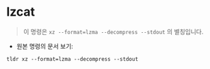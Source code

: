 # lzcat

> 이 명령은 `xz --format=lzma --decompress --stdout` 의 별칭입니다.

- 원본 명령의 문서 보기:

`tldr xz --format=lzma --decompress --stdout`
